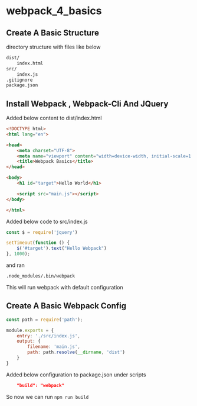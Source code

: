# webpack_4_basics


## Create A Basic Structure

directory structure with files like below
```bash
dist/
    index.html
src/
    index.js
.gitignore
package.json
```

## Install Webpack , Webpack-Cli And JQuery


Added below content to dist/index.html
```html
<!DOCTYPE html>
<html lang="en">

<head>
    <meta charset="UTF-8">
    <meta name="viewport" content="width=device-width, initial-scale=1.0">
    <title>Webpack Basics</title>
</head>

<body>
    <h1 id="target">Hello World</h1>

    <script src="main.js"></script>
</body>

</html>
```

Added below code to src/index.js
```js
const $ = require('jquery')

setTimeout(function () {
    $('#target').text("Hello Webpack")
}, 1000);
```

and ran
```bash
.node_modules/.bin/webpack
```

This will run webpack with default configuration


## Create A Basic Webpack Config

```js
const path = require('path');

module.exports = {
    entry: './src/index.js',
    output: {
        filename: 'main.js',
        path: path.resolve(__dirname, 'dist')
    }
}
```
Added below configuration to package.json under scripts
```json
    "build": "webpack"
```

So now we can run `npm run build`